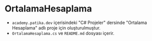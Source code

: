 # OrtalamaHesaplama
 - `academy.patika.dev` içerisindeki "C# Projeler" dersinde "Ortalama Hesaplama" adlı proje için oluşturulmuştur.
 - `OrtalamaHesaplama.cs` ve `README.md` dosyası içerir.
